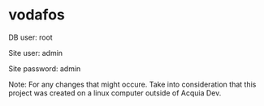 # vodafos

DB user: root

Site user: admin

Site password: admin

Note: For any changes that might occure. Take into consideration that this project was created on a linux computer outside of Acquia Dev.
